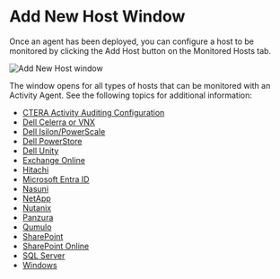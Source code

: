 # Add New Host Window

Once an agent has been deployed, you can configure a host to be monitored by clicking the Add Host
button on the Monitored Hosts tab.

![Add New Host window](/img/product_docs/activitymonitor/activitymonitor/admin/monitoredhosts/add/addnewhost.webp)

The window opens for all types of hosts that can be monitored with an Activity Agent. See the
following topics for additional information:

- [CTERA Activity Auditing Configuration](/docs/activitymonitor/8.0/config/ctera/Activity.md)
- [Dell Celerra or VNX](/docs/activitymonitor/8.0/activitymonitor/admin/monitoredhosts/add/dellcelerravnx.md)
- [Dell Isilon/PowerScale](/docs/activitymonitor/8.0/activitymonitor/admin/monitoredhosts/add/dellpowerscale.md)
- [Dell PowerStore](/docs/activitymonitor/8.0/activitymonitor/admin/monitoredhosts/add/dellpowerstore.md)
- [Dell Unity](/docs/activitymonitor/8.0/activitymonitor/admin/monitoredhosts/add/dellunity.md)
- [Exchange Online](/docs/activitymonitor/8.0/activitymonitor/admin/monitoredhosts/add/exchangeonline.md)
- [Hitachi](/docs/activitymonitor/8.0/activitymonitor/admin/monitoredhosts/add/hitachi.md)
- [Microsoft Entra ID](/docs/activitymonitor/8.0/activitymonitor/admin/monitoredhosts/add/entraid.md)
- [Nasuni](/docs/activitymonitor/8.0/activitymonitor/admin/monitoredhosts/add/nasuni.md)
- [NetApp](/docs/activitymonitor/8.0/activitymonitor/admin/monitoredhosts/add/netapp.md)
- [Nutanix](/docs/activitymonitor/8.0/activitymonitor/admin/monitoredhosts/add/nutanix.md)
- [Panzura](/docs/activitymonitor/8.0/activitymonitor/admin/monitoredhosts/add/panzura.md)
- [Qumulo](/docs/activitymonitor/8.0/activitymonitor/admin/monitoredhosts/add/qumulo.md)
- [SharePoint](/docs/activitymonitor/8.0/activitymonitor/admin/monitoredhosts/add/sharepoint.md)
- [SharePoint Online](/docs/activitymonitor/8.0/activitymonitor/admin/monitoredhosts/add/sharepointonline.md)
- [SQL Server](/docs/activitymonitor/8.0/activitymonitor/admin/monitoredhosts/add/sqlserver.md)
- [Windows](/docs/activitymonitor/8.0/activitymonitor/admin/monitoredhosts/add/windows.md)
